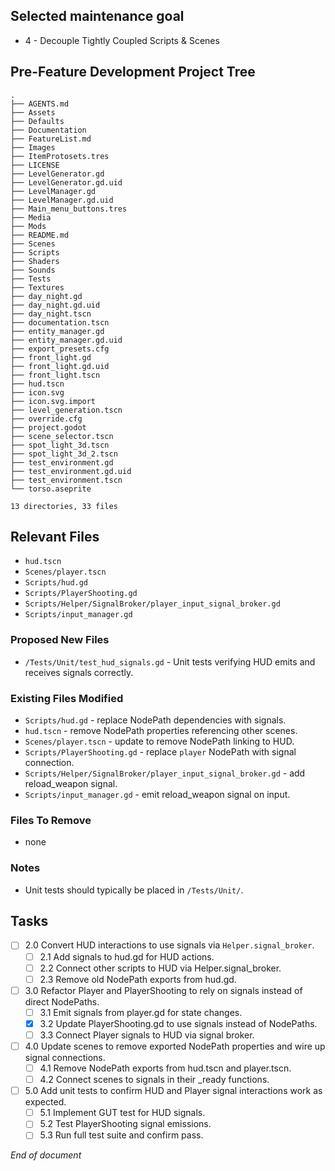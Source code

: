 ## Selected maintenance goal
- 4 - Decouple Tightly Coupled Scripts & Scenes

## Pre-Feature Development Project Tree
```
.
├── AGENTS.md
├── Assets
├── Defaults
├── Documentation
├── FeatureList.md
├── Images
├── ItemProtosets.tres
├── LICENSE
├── LevelGenerator.gd
├── LevelGenerator.gd.uid
├── LevelManager.gd
├── LevelManager.gd.uid
├── Main_menu_buttons.tres
├── Media
├── Mods
├── README.md
├── Scenes
├── Scripts
├── Shaders
├── Sounds
├── Tests
├── Textures
├── day_night.gd
├── day_night.gd.uid
├── day_night.tscn
├── documentation.tscn
├── entity_manager.gd
├── entity_manager.gd.uid
├── export_presets.cfg
├── front_light.gd
├── front_light.gd.uid
├── front_light.tscn
├── hud.tscn
├── icon.svg
├── icon.svg.import
├── level_generation.tscn
├── override.cfg
├── project.godot
├── scene_selector.tscn
├── spot_light_3d.tscn
├── spot_light_3d_2.tscn
├── test_environment.gd
├── test_environment.gd.uid
├── test_environment.tscn
└── torso.aseprite

13 directories, 33 files
```

## Relevant Files
- `hud.tscn`
- `Scenes/player.tscn`
- `Scripts/hud.gd`
- `Scripts/PlayerShooting.gd`
- `Scripts/Helper/SignalBroker/player_input_signal_broker.gd`
- `Scripts/input_manager.gd`

### Proposed New Files
- `/Tests/Unit/test_hud_signals.gd` - Unit tests verifying HUD emits and receives signals correctly.

### Existing Files Modified
- `Scripts/hud.gd` - replace NodePath dependencies with signals.
- `hud.tscn` - remove NodePath properties referencing other scenes.
- `Scenes/player.tscn` - update to remove NodePath linking to HUD.
- `Scripts/PlayerShooting.gd` - replace `player` NodePath with signal connection.
- `Scripts/Helper/SignalBroker/player_input_signal_broker.gd` - add reload_weapon signal.
- `Scripts/input_manager.gd` - emit reload_weapon signal on input.

### Files To Remove
- none

### Notes
- Unit tests should typically be placed in `/Tests/Unit/`.

## Tasks
- [ ] 2.0 Convert HUD interactions to use signals via `Helper.signal_broker`.
  - [ ] 2.1 Add signals to hud.gd for HUD actions.
  - [ ] 2.2 Connect other scripts to HUD via Helper.signal_broker.
  - [ ] 2.3 Remove old NodePath exports from hud.gd.
- [ ] 3.0 Refactor Player and PlayerShooting to rely on signals instead of direct NodePaths.
  - [ ] 3.1 Emit signals from player.gd for state changes.
  - [x] 3.2 Update PlayerShooting.gd to use signals instead of NodePaths.
  - [ ] 3.3 Connect Player signals to HUD via signal broker.
- [ ] 4.0 Update scenes to remove exported NodePath properties and wire up signal connections.
  - [ ] 4.1 Remove NodePath exports from hud.tscn and player.tscn.
  - [ ] 4.2 Connect scenes to signals in their _ready functions.
- [ ] 5.0 Add unit tests to confirm HUD and Player signal interactions work as expected.
  - [ ] 5.1 Implement GUT test for HUD signals.
  - [ ] 5.2 Test PlayerShooting signal emissions.
  - [ ] 5.3 Run full test suite and confirm pass.

*End of document*
